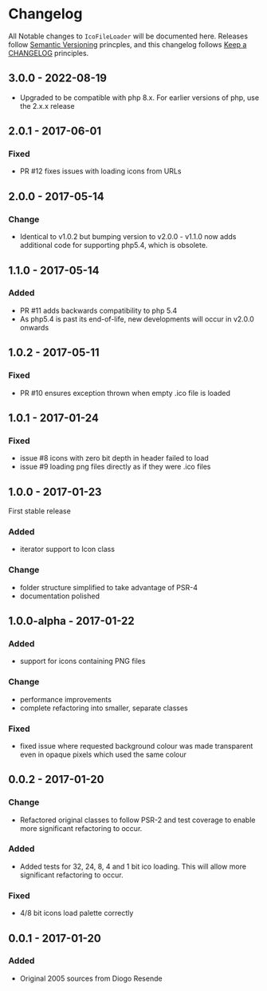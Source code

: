 # Changelog

All Notable changes to `IcoFileLoader` will be documented here. 
Releases follow [Semantic Versioning](http://semver.org/) princples,
and this changelog follows [Keep a CHANGELOG](http://keepachangelog.com/) 
principles.

## 3.0.0 - 2022-08-19

- Upgraded to be compatible with php 8.x. For earlier versions of php, use the 2.x.x release

## 2.0.1 - 2017-06-01

### Fixed

- PR #12 fixes issues with loading icons from URLs  

## 2.0.0 - 2017-05-14

### Change

- Identical to v1.0.2 but bumping version to v2.0.0 - v1.1.0 now adds additional code
  for supporting php5.4, which is obsolete. 

## 1.1.0 - 2017-05-14

### Added
- PR #11 adds backwards compatibility to php 5.4
- As php5.4 is past its end-of-life, new developments will occur in v2.0.0 onwards

## 1.0.2 - 2017-05-11

### Fixed
- PR #10 ensures exception thrown when empty .ico file is loaded

## 1.0.1 - 2017-01-24

### Fixed
- issue #8 icons with zero bit depth in header failed to load
- issue #9 loading png files directly as if they were .ico files


## 1.0.0 - 2017-01-23

First stable release

### Added
- iterator support to Icon class

### Change
- folder structure simplified to take advantage of PSR-4
- documentation polished


## 1.0.0-alpha - 2017-01-22

### Added
- support for icons containing PNG files

### Change
- performance improvements
- complete refactoring into smaller, separate classes

### Fixed
- fixed issue where requested background colour was made transparent 
  even in opaque pixels which used the same colour


## 0.0.2 - 2017-01-20

### Change
- Refactored original classes to follow PSR-2 and test coverage to enable more significant refactoring to occur.


### Added
- Added tests for 32, 24, 8, 4 and 1 bit ico loading. This will allow more significant refactoring to occur.

### Fixed
- 4/8 bit icons load palette correctly


## 0.0.1 - 2017-01-20

### Added
- Original 2005 sources from Diogo Resende
